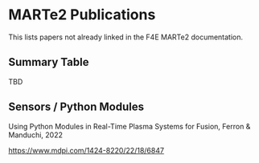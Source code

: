# MARTe2 Publications

This lists papers not already linked in the F4E MARTe2 documentation.

## Summary Table

TBD

## Sensors / Python Modules

Using Python Modules in Real-Time Plasma Systems for Fusion, Ferron & Manduchi, 2022

https://www.mdpi.com/1424-8220/22/18/6847
